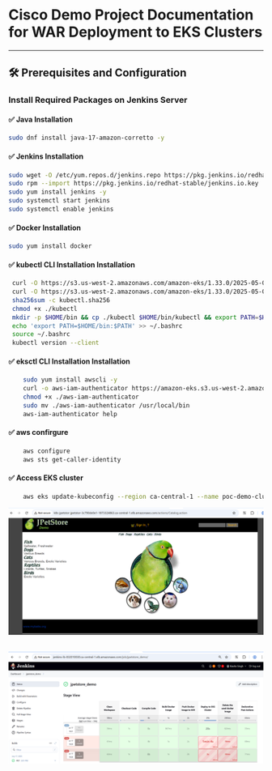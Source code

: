 # Cisco Demo Project Documentation for WAR Deployment to EKS Clusters

---

## 🛠️ Prerequisites and Configuration

### Install Required Packages on Jenkins Server

#### ✅ Java Installation
```bash
sudo dnf install java-17-amazon-corretto -y
```

#### ✅ Jenkins Installation
```bash
sudo wget -O /etc/yum.repos.d/jenkins.repo https://pkg.jenkins.io/redhat-stable/jenkins.repo
sudo rpm --import https://pkg.jenkins.io/redhat-stable/jenkins.io.key
sudo yum install jenkins -y
sudo systemctl start jenkins
sudo systemctl enable jenkins
```
#### ✅ Docker Installation
```bash
sudo yum install docker
```

#### ✅ kubectl CLI Installation Installation
```bash
 curl -O https://s3.us-west-2.amazonaws.com/amazon-eks/1.33.0/2025-05-01/bin/linux/amd64/kubectl
 curl -O https://s3.us-west-2.amazonaws.com/amazon-eks/1.33.0/2025-05-01/bin/linux/amd64/kubectl.sha256
 sha256sum -c kubectl.sha256
 chmod +x ./kubectl
 mkdir -p $HOME/bin && cp ./kubectl $HOME/bin/kubectl && export PATH=$HOME/bin:$PATH
 echo 'export PATH=$HOME/bin:$PATH' >> ~/.bashrc
 source ~/.bashrc
 kubectl version --client
```
#### ✅ eksctl CLI Installation Installation
```bash
    sudo yum install awscli -y
    curl -o aws-iam-authenticator https://amazon-eks.s3.us-west-2.amazonaws.com/1.15.10/2020-02-22/bin/linux/amd64/aws-iam-authenticator
    chmod +x ./aws-iam-authenticator
    sudo mv ./aws-iam-authenticator /usr/local/bin
    aws-iam-authenticator help
```
#### ✅ aws confirgure
```bash
    aws configure
    aws sts get-caller-identity
```

#### ✅ Access EKS cluster 
```bash
    aws eks update-kubeconfig --region ca-central-1 --name poc-demo-cluster
```

![alt text](jpetstore_application_snapshot.png)

![alt text](Jenkins_CICD.png)
---


